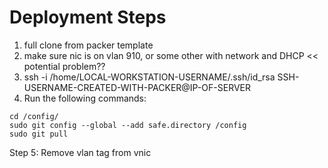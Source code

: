 # Deployment Steps

1. full clone from packer template
2. make sure nic is on vlan 910, or some other with network and DHCP  << potential problem??
3. ssh -i /home/LOCAL-WORKSTATION-USERNAME/.ssh/id_rsa SSH-USERNAME-CREATED-WITH-PACKER@IP-OF-SERVER
4. Run the following commands:

```
cd /config/
sudo git config --global --add safe.directory /config
sudo git pull
```

Step 5: Remove vlan tag from vnic